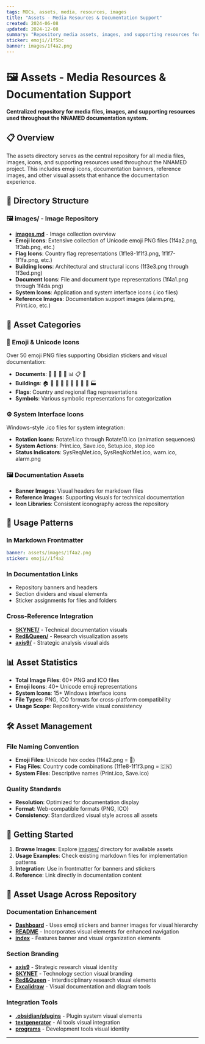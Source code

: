 ```yaml
---
tags: MOCs, assets, media, resources, images
title: "Assets - Media Resources & Documentation Support"
created: 2024-06-08
updated: 2024-12-08
summary: "Repository media assets, images, and supporting resources for documentation"
sticker: emoji//1f5bc
banner: images/1f4a2.png
---
```


# 🖼️ Assets - Media Resources & Documentation Support

**Centralized repository for media files, images, and supporting resources used throughout the NNAMED documentation system.**

## 📋 Overview

The assets directory serves as the central repository for all media files, images, icons, and supporting resources used throughout the NNAMED project. This includes emoji icons, documentation banners, reference images, and other visual assets that enhance the documentation experience.

## 📂 Directory Structure

### 🖼️ **images/** - Image Repository
- **[images.md](images/images.md)** - Image collection overview
- **Emoji Icons**: Extensive collection of Unicode emoji PNG files (1f4a2.png, 1f3ab.png, etc.)
- **Flag Icons**: Country flag representations (1f1e8-1f1f3.png, 1f1f7-1f1fa.png, etc.)
- **Building Icons**: Architectural and structural icons (1f3e3.png through 1f3ed.png)
- **Document Icons**: File and document type representations (1f4a1.png through 1f4da.png)
- **System Icons**: Application and system interface icons (.ico files)
- **Reference Images**: Documentation support images (alarm.png, Print.ico, etc.)

## 🎨 Asset Categories

### 📱 Emoji & Unicode Icons
Over 50 emoji PNG files supporting Obsidian stickers and visual documentation:
- **Documents**: 📁 📂 📃 📄 📊 📋 📌
- **Buildings**: 🏠 🏢 🏥 🏦 🏨 🏩 🏪 🏫 🏬 🏭
- **Flags**: Country and regional flag representations
- **Symbols**: Various symbolic representations for categorization

### ⚙️ System Interface Icons
Windows-style .ico files for system integration:
- **Rotation Icons**: Rotate1.ico through Rotate10.ico (animation sequences)
- **System Actions**: Print.ico, Save.ico, Setup.ico, stop.ico
- **Status Indicators**: SysReqMet.ico, SysReqNotMet.ico, warn.ico, alarm.png

### 🖼️ Documentation Assets
- **Banner Images**: Visual headers for markdown files
- **Reference Images**: Supporting visuals for technical documentation
- **Icon Libraries**: Consistent iconography across the repository

## 🔗 Usage Patterns

### In Markdown Frontmatter
```yaml
banner: assets/images/1f4a2.png
sticker: emoji//1f4a2
```

### In Documentation Links
- Repository banners and headers
- Section dividers and visual elements
- Sticker assignments for files and folders

### Cross-Reference Integration
- **[SKYNET/](../SKYNET/SKYNET.md)** - Technical documentation visuals
- **[Red&Queen/](../Red&Queen/Red&Queen.md)** - Research visualization assets
- **[axis9/](../axis9/axis9.md)** - Strategic analysis visual aids

## 📊 Asset Statistics

- **Total Image Files**: 60+ PNG and ICO files
- **Emoji Icons**: 40+ Unicode emoji representations
- **System Icons**: 15+ Windows interface icons
- **File Types**: PNG, ICO formats for cross-platform compatibility
- **Usage Scope**: Repository-wide visual consistency

## 🛠️ Asset Management

### File Naming Convention
- **Emoji Files**: Unicode hex codes (1f4a2.png = 📂)
- **Flag Files**: Country code combinations (1f1e8-1f1f3.png = 🇨🇳)
- **System Files**: Descriptive names (Print.ico, Save.ico)

### Quality Standards
- **Resolution**: Optimized for documentation display
- **Format**: Web-compatible formats (PNG, ICO)
- **Consistency**: Standardized visual style across all assets

## 🚀 Getting Started

1. **Browse Images**: Explore [images/](images/) directory for available assets
2. **Usage Examples**: Check existing markdown files for implementation patterns
3. **Integration**: Use in frontmatter for banners and stickers
4. **Reference**: Link directly in documentation content

## 🔗 Asset Usage Across Repository

### Documentation Enhancement
- **[Dashboard](../Dashboard.md)** - Uses emoji stickers and banner images for visual hierarchy
- **[README](../README.md)** - Incorporates visual elements for enhanced navigation
- **[index](../index.md)** - Features banner and visual organization elements

### Section Branding  
- **[axis9](../axis9/axis9.md)** - Strategic research visual identity
- **[SKYNET](../SKYNET/SKYNET.md)** - Technology section visual branding
- **[Red&Queen](../Red&Queen/Red&Queen.md)** - Interdisciplinary research visual elements
- **[Excalidraw](../Excalidraw/Excalidraw.md)** - Visual documentation and diagram tools

### Integration Tools
- **[.obsidian/plugins](../.obsidian/plugins/)** - Plugin system visual elements
- **[textgenerator](../textgenerator/textgenerator.md)** - AI tools visual integration
- **[programs](../programs/programs.md)** - Development tools visual identity

---

```folder-index-content
```